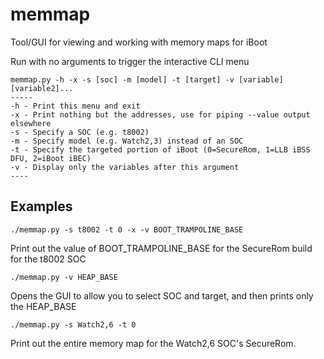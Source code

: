 # memmap
Tool/GUI for viewing and working with memory maps for iBoot

Run with no arguments to trigger the interactive CLI menu

```
memmap.py -h -x -s [soc] -m [model] -t [target] -v [variable] [variable2]...
-----
-h - Print this menu and exit
-x - Print nothing but the addresses, use for piping --value output elsewhere
-s - Specify a SOC (e.g. t8002)
-m - Specify model (e.g. Watch2,3) instead of an SOC
-t - Specify the targeted portion of iBoot (0=SecureRom, 1=LLB iBSS DFU, 2=iBoot iBEC)
-v - Display only the variables after this argument
----
```

## Examples

`./memmap.py -s t8002 -t 0 -x -v BOOT_TRAMPOLINE_BASE`

Print out the value of BOOT_TRAMPOLINE_BASE for the SecureRom build for the t8002 SOC

`./memmap.py -v HEAP_BASE`

Opens the GUI to allow you to select SOC and target, and then prints only the HEAP_BASE

`./memmap.py -s Watch2,6 -t 0`

Print out the entire memory map for the Watch2,6 SOC's SecureRom.
